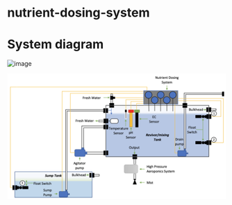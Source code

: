 # nutrient-dosing-system

# System diagram

![image](https://github.com/msahmed1/nutrient-dosing-system/assets/43110998/db46e253-910f-41d6-982b-45cd1275f02a)

![alt text](https://github.com/msahmed1/nutrient-dosing-system/blob/main/system%20diagram.png)
